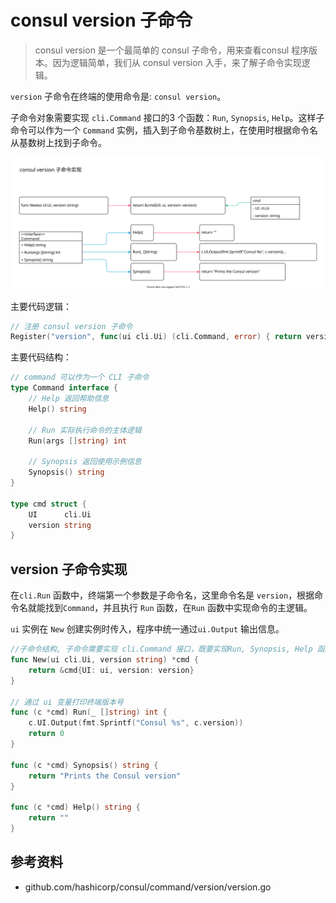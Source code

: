 <!-- ---
title: consul version
date: 2019-07-23 01:06:16
category: src, consul
--- -->

# consul version 子命令

> consul version 是一个最简单的 consul 子命令，用来查看consul 程序版本。因为逻辑简单，我们从 consul version 入手，来了解子命令实现逻辑。

`version` 子命令在终端的使用命令是: `consul version`。

子命令对象需要实现 `cli.Command` 接口的3 个函数：`Run`, `Synopsis`, `Help`。这样子命令可以作为一个 `Command` 实例，插入到子命令基数树上，在使用时根据命令名从基数树上找到子命令。

![](images/consul_command_version.svg)

主要代码逻辑：

```go
// 注册 consul version 子命令
Register("version", func(ui cli.Ui) (cli.Command, error) { return version.New(ui, verHuman), nil })
```

主要代码结构：

```go
// command 可以作为一个 CLI 子命令
type Command interface {
    // Help 返回帮助信息
    Help() string

    // Run 实际执行命令的主体逻辑
    Run(args []string) int

    // Synopsis 返回使用示例信息
    Synopsis() string
}

type cmd struct {
    UI      cli.Ui
    version string
}
```

## version 子命令实现

在`cli.Run` 函数中，终端第一个参数是子命令名，这里命令名是 `version`，根据命令名就能找到`Command`，并且执行 `Run` 函数，在`Run` 函数中实现命令的主逻辑。

`ui` 实例在 `New` 创建实例时传入，程序中统一通过`ui.Output` 输出信息。

```go
//子命令结构, 子命令需要实现 cli.Command 接口，既要实现Run, Synopsis, Help 函数
func New(ui cli.Ui, version string) *cmd {
    return &cmd{UI: ui, version: version}
}

// 通过 ui 变量打印终端版本号
func (c *cmd) Run(_ []string) int {
    c.UI.Output(fmt.Sprintf("Consul %s", c.version))
    return 0
}

func (c *cmd) Synopsis() string {
    return "Prints the Consul version"
}

func (c *cmd) Help() string {
    return ""
}
```

## 参考资料

- github.com/hashicorp/consul/command/version/version.go
